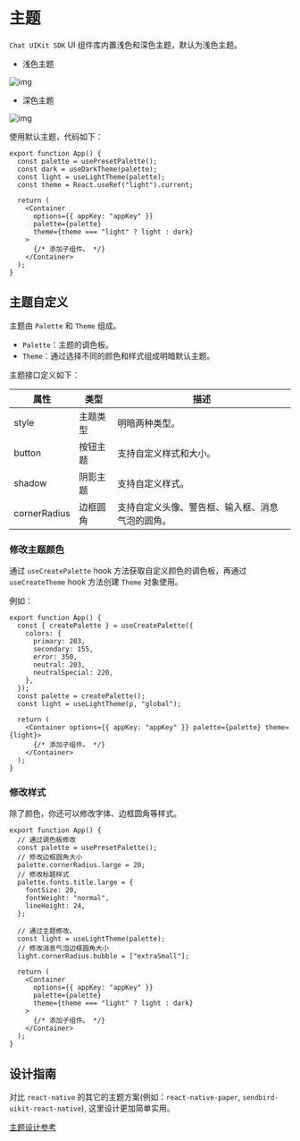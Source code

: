 # 主题

<Toc />

`Chat UIKit SDK` UI 组件库内置浅色和深色主题，默认为浅色主题。

- 浅色主题

![img](./res/theme_light.png)

- 深色主题

![img](./res/theme_dark.png)

使用默认主题，代码如下：

```tsx
export function App() {
  const palette = usePresetPalette();
  const dark = useDarkTheme(palette);
  const light = useLightTheme(palette);
  const theme = React.useRef("light").current;

  return (
    <Container
      options={{ appKey: "appKey" }}
      palette={palette}
      theme={theme === "light" ? light : dark}
    >
      {/* 添加子组件。 */}
    </Container>
  );
}
```

## 主题自定义

主题由 `Palette` 和 `Theme` 组成。

- `Palette`：主题的调色板。
- `Theme`：通过选择不同的颜色和样式组成明暗默认主题。

主题接口定义如下：

| 属性    | 类型     | 描述                                      |
| ------------ | -------- | ------------------------------------------------ |
| style        | 主题类型 | 明暗两种类型。                                   |
| button       | 按钮主题 | 支持自定义样式和大小。                           |
| shadow       | 阴影主题 | 支持自定义样式。                                 |
| cornerRadius | 边框圆角 | 支持自定义头像、警告框、输入框、消息气泡的圆角。 |

### 修改主题颜色

通过 `useCreatePalette` hook 方法获取自定义颜色的调色板，再通过 `useCreateTheme` hook 方法创建 `Theme` 对象使用。

例如：

```tsx
export function App() {
  const { createPalette } = useCreatePalette({
    colors: {
      primary: 203,
      secondary: 155,
      error: 350,
      neutral: 203,
      neutralSpecial: 220,
    },
  });
  const palette = createPalette();
  const light = useLightTheme(p, "global");

  return (
    <Container options={{ appKey: "appKey" }} palette={palette} theme={light}>
      {/* 添加子组件。 */}
    </Container>
  );
}
```

### 修改样式

除了颜色，你还可以修改字体、边框圆角等样式。

```tsx
export function App() {
  // 通过调色板修改
  const palette = usePresetPalette();
  // 修改边框圆角大小
  palette.cornerRadius.large = 20;
  // 修改标题样式
  palette.fonts.title.large = {
    fontSize: 20,
    fontWeight: "normal",
    lineHeight: 24,
  };

  // 通过主题修改。
  const light = useLightTheme(palette);
  // 修改消息气泡边框圆角大小
  light.cornerRadius.bubble = ["extraSmall"];

  return (
    <Container
      options={{ appKey: "appKey" }}
      palette={palette}
      theme={theme === "light" ? light : dark}
    >
      {/* 添加子组件。 */}
    </Container>
  );
}
```

## 设计指南

对比 `react-native` 的其它的主题方案(例如：`react-native-paper`, `sendbird-uikit-react-native`), 这里设计更加简单实用。

[主题设计参考](https://www.figma.com/community/file/1322495388317476706)
